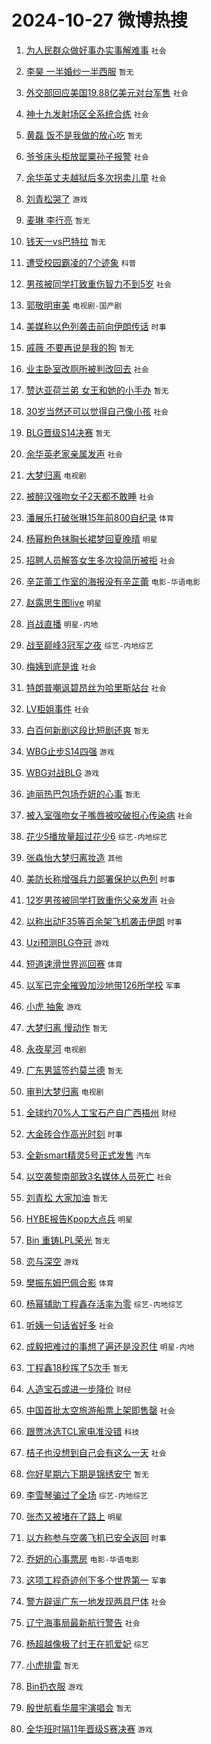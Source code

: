 # 2024-10-27 微博热搜 
1. [为人民群众做好事办实事解难事](https://m.weibo.cn/search?containerid=100103type%3D1%26t%3D10%26q%3D%23%E4%B8%BA%E4%BA%BA%E6%B0%91%E7%BE%A4%E4%BC%97%E5%81%9A%E5%A5%BD%E4%BA%8B%E5%8A%9E%E5%AE%9E%E4%BA%8B%E8%A7%A3%E9%9A%BE%E4%BA%8B%23&stream_entry_id=51&isnewpage=1&extparam=seat%3D1%26pos%3D0%26cate%3D10103%26q%3D%2523%25E4%25B8%25BA%25E4%25BA%25BA%25E6%25B0%2591%25E7%25BE%25A4%25E4%25BC%2597%25E5%2581%259A%25E5%25A5%25BD%25E4%25BA%258B%25E5%258A%259E%25E5%25AE%259E%25E4%25BA%258B%25E8%25A7%25A3%25E9%259A%25BE%25E4%25BA%258B%2523%26dgr%3D0%26filter_type%3Drealtimehot%26stream_entry_id%3D51%26c_type%3D51%26display_time%3D1729974069%26pre_seqid%3D17299740691240217846073) `社会` 

2. [李昊 一半婚纱一半西服](https://m.weibo.cn/search?containerid=100103type%3D1%26t%3D10%26q%3D%E6%9D%8E%E6%98%8A+%E4%B8%80%E5%8D%8A%E5%A9%9A%E7%BA%B1%E4%B8%80%E5%8D%8A%E8%A5%BF%E6%9C%8D&stream_entry_id=31&isnewpage=1&extparam=seat%3D1%26pos%3D0%26cate%3D5001%26band_rank%3D1%26realpos%3D1%26stream_entry_id%3D31%26q%3D%25E6%259D%258E%25E6%2598%258A%2520%25E4%25B8%2580%25E5%258D%258A%25E5%25A9%259A%25E7%25BA%25B1%25E4%25B8%2580%25E5%258D%258A%25E8%25A5%25BF%25E6%259C%258D%26dgr%3D0%26flag%3D2%26filter_type%3Drealtimehot%26lcate%3D5001%26c_type%3D31%26display_time%3D1729974069%26pre_seqid%3D17299740691240217846073) `暂无` 

3. [外交部回应美国19.88亿美元对台军售](https://m.weibo.cn/search?containerid=100103type%3D1%26t%3D10%26q%3D%23%E5%A4%96%E4%BA%A4%E9%83%A8%E5%9B%9E%E5%BA%94%E7%BE%8E%E5%9B%BD19.88%E4%BA%BF%E7%BE%8E%E5%85%83%E5%AF%B9%E5%8F%B0%E5%86%9B%E5%94%AE%23&stream_entry_id=31&isnewpage=1&extparam=seat%3D1%26pos%3D1%26cate%3D5001%26band_rank%3D2%26realpos%3D2%26stream_entry_id%3D31%26q%3D%2523%25E5%25A4%2596%25E4%25BA%25A4%25E9%2583%25A8%25E5%259B%259E%25E5%25BA%2594%25E7%25BE%258E%25E5%259B%25BD19.88%25E4%25BA%25BF%25E7%25BE%258E%25E5%2585%2583%25E5%25AF%25B9%25E5%258F%25B0%25E5%2586%259B%25E5%2594%25AE%2523%26dgr%3D0%26flag%3D0%26filter_type%3Drealtimehot%26lcate%3D5001%26c_type%3D31%26display_time%3D1729974069%26pre_seqid%3D17299740691240217846073) `社会` 

4. [神十九发射场区全系统合练](https://m.weibo.cn/search?containerid=100103type%3D1%26t%3D10%26q%3D%23%E7%A5%9E%E5%8D%81%E4%B9%9D%E5%8F%91%E5%B0%84%E5%9C%BA%E5%8C%BA%E5%85%A8%E7%B3%BB%E7%BB%9F%E5%90%88%E7%BB%83%23&stream_entry_id=31&isnewpage=1&extparam=seat%3D1%26pos%3D2%26cate%3D5001%26band_rank%3D3%26realpos%3D3%26stream_entry_id%3D31%26q%3D%2523%25E7%25A5%259E%25E5%258D%2581%25E4%25B9%259D%25E5%258F%2591%25E5%25B0%2584%25E5%259C%25BA%25E5%258C%25BA%25E5%2585%25A8%25E7%25B3%25BB%25E7%25BB%259F%25E5%2590%2588%25E7%25BB%2583%2523%26dgr%3D0%26flag%3D0%26filter_type%3Drealtimehot%26lcate%3D5001%26c_type%3D31%26display_time%3D1729974069%26pre_seqid%3D17299740691240217846073) `社会` 

5. [黄磊 饭不是我做的放心吃](https://m.weibo.cn/search?containerid=100103type%3D1%26t%3D10%26q%3D%E9%BB%84%E7%A3%8A+%E9%A5%AD%E4%B8%8D%E6%98%AF%E6%88%91%E5%81%9A%E7%9A%84%E6%94%BE%E5%BF%83%E5%90%83&stream_entry_id=31&isnewpage=1&extparam=seat%3D1%26pos%3D3%26cate%3D5001%26band_rank%3D4%26realpos%3D4%26stream_entry_id%3D31%26q%3D%25E9%25BB%2584%25E7%25A3%258A%2520%25E9%25A5%25AD%25E4%25B8%258D%25E6%2598%25AF%25E6%2588%2591%25E5%2581%259A%25E7%259A%2584%25E6%2594%25BE%25E5%25BF%2583%25E5%2590%2583%26dgr%3D0%26flag%3D2%26filter_type%3Drealtimehot%26lcate%3D5001%26c_type%3D31%26display_time%3D1729974069%26pre_seqid%3D17299740691240217846073) `暂无` 

6. [爷爷床头柜放罂粟孙子报警](https://m.weibo.cn/search?containerid=100103type%3D1%26t%3D10%26q%3D%23%E7%88%B7%E7%88%B7%E5%BA%8A%E5%A4%B4%E6%9F%9C%E6%94%BE%E7%BD%82%E7%B2%9F%E5%AD%99%E5%AD%90%E6%8A%A5%E8%AD%A6%23&stream_entry_id=31&isnewpage=1&extparam=seat%3D1%26pos%3D4%26cate%3D5001%26band_rank%3D5%26realpos%3D5%26stream_entry_id%3D31%26q%3D%2523%25E7%2588%25B7%25E7%2588%25B7%25E5%25BA%258A%25E5%25A4%25B4%25E6%259F%259C%25E6%2594%25BE%25E7%25BD%2582%25E7%25B2%259F%25E5%25AD%2599%25E5%25AD%2590%25E6%258A%25A5%25E8%25AD%25A6%2523%26dgr%3D0%26flag%3D0%26filter_type%3Drealtimehot%26lcate%3D5001%26c_type%3D31%26display_time%3D1729974069%26pre_seqid%3D17299740691240217846073) `社会` 

7. [余华英丈夫越狱后多次拐卖儿童](https://m.weibo.cn/search?containerid=100103type%3D1%26t%3D10%26q%3D%23%E4%BD%99%E5%8D%8E%E8%8B%B1%E4%B8%88%E5%A4%AB%E8%B6%8A%E7%8B%B1%E5%90%8E%E5%A4%9A%E6%AC%A1%E6%8B%90%E5%8D%96%E5%84%BF%E7%AB%A5%23&stream_entry_id=31&isnewpage=1&extparam=seat%3D1%26pos%3D5%26cate%3D5001%26band_rank%3D6%26realpos%3D6%26stream_entry_id%3D31%26q%3D%2523%25E4%25BD%2599%25E5%258D%258E%25E8%258B%25B1%25E4%25B8%2588%25E5%25A4%25AB%25E8%25B6%258A%25E7%258B%25B1%25E5%2590%258E%25E5%25A4%259A%25E6%25AC%25A1%25E6%258B%2590%25E5%258D%2596%25E5%2584%25BF%25E7%25AB%25A5%2523%26dgr%3D0%26flag%3D0%26filter_type%3Drealtimehot%26lcate%3D5001%26c_type%3D31%26display_time%3D1729974069%26pre_seqid%3D17299740691240217846073) `社会` 

8. [刘青松哭了](https://m.weibo.cn/search?containerid=100103type%3D1%26t%3D10%26q%3D%E5%88%98%E9%9D%92%E6%9D%BE%E5%93%AD%E4%BA%86&stream_entry_id=31&isnewpage=1&extparam=seat%3D1%26pos%3D6%26cate%3D5001%26band_rank%3D7%26realpos%3D7%26stream_entry_id%3D31%26q%3D%25E5%2588%2598%25E9%259D%2592%25E6%259D%25BE%25E5%2593%25AD%25E4%25BA%2586%26dgr%3D0%26flag%3D0%26filter_type%3Drealtimehot%26lcate%3D5001%26c_type%3D31%26display_time%3D1729974069%26pre_seqid%3D17299740691240217846073) `游戏` 

9. [麦琳 李行亮](https://m.weibo.cn/search?containerid=100103type%3D1%26t%3D10%26q%3D%E9%BA%A6%E7%90%B3+%E6%9D%8E%E8%A1%8C%E4%BA%AE&stream_entry_id=31&isnewpage=1&extparam=seat%3D1%26pos%3D7%26cate%3D5001%26band_rank%3D8%26realpos%3D8%26stream_entry_id%3D31%26q%3D%25E9%25BA%25A6%25E7%2590%25B3%2520%25E6%259D%258E%25E8%25A1%258C%25E4%25BA%25AE%26dgr%3D0%26flag%3D0%26filter_type%3Drealtimehot%26lcate%3D5001%26c_type%3D31%26display_time%3D1729974069%26pre_seqid%3D17299740691240217846073) `暂无` 

10. [钱天一vs巴特拉](https://m.weibo.cn/search?containerid=100103type%3D1%26t%3D10%26q%3D%E9%92%B1%E5%A4%A9%E4%B8%80vs%E5%B7%B4%E7%89%B9%E6%8B%89&stream_entry_id=31&isnewpage=1&extparam=seat%3D1%26pos%3D8%26cate%3D5001%26band_rank%3D9%26realpos%3D9%26stream_entry_id%3D31%26q%3D%25E9%2592%25B1%25E5%25A4%25A9%25E4%25B8%2580vs%25E5%25B7%25B4%25E7%2589%25B9%25E6%258B%2589%26dgr%3D0%26flag%3D0%26filter_type%3Drealtimehot%26lcate%3D5001%26c_type%3D31%26display_time%3D1729974069%26pre_seqid%3D17299740691240217846073) `暂无` 

11. [遭受校园霸凌的7个迹象](https://m.weibo.cn/search?containerid=100103type%3D1%26t%3D10%26q%3D%23%E9%81%AD%E5%8F%97%E6%A0%A1%E5%9B%AD%E9%9C%B8%E5%87%8C%E7%9A%847%E4%B8%AA%E8%BF%B9%E8%B1%A1%23&stream_entry_id=31&isnewpage=1&extparam=seat%3D1%26pos%3D9%26cate%3D5001%26band_rank%3D10%26realpos%3D10%26stream_entry_id%3D31%26q%3D%2523%25E9%2581%25AD%25E5%258F%2597%25E6%25A0%25A1%25E5%259B%25AD%25E9%259C%25B8%25E5%2587%258C%25E7%259A%25847%25E4%25B8%25AA%25E8%25BF%25B9%25E8%25B1%25A1%2523%26dgr%3D0%26flag%3D1%26filter_type%3Drealtimehot%26lcate%3D5001%26c_type%3D31%26display_time%3D1729974069%26pre_seqid%3D17299740691240217846073) `科普` 

12. [男孩被同学打致重伤智力不到5岁](https://m.weibo.cn/search?containerid=100103type%3D1%26t%3D10%26q%3D%23%E7%94%B7%E5%AD%A9%E8%A2%AB%E5%90%8C%E5%AD%A6%E6%89%93%E8%87%B4%E9%87%8D%E4%BC%A4%E6%99%BA%E5%8A%9B%E4%B8%8D%E5%88%B05%E5%B2%81%23&stream_entry_id=31&isnewpage=1&extparam=seat%3D1%26pos%3D10%26cate%3D5001%26band_rank%3D11%26realpos%3D11%26stream_entry_id%3D31%26q%3D%2523%25E7%2594%25B7%25E5%25AD%25A9%25E8%25A2%25AB%25E5%2590%258C%25E5%25AD%25A6%25E6%2589%2593%25E8%2587%25B4%25E9%2587%258D%25E4%25BC%25A4%25E6%2599%25BA%25E5%258A%259B%25E4%25B8%258D%25E5%2588%25B05%25E5%25B2%2581%2523%26dgr%3D0%26flag%3D0%26filter_type%3Drealtimehot%26lcate%3D5001%26c_type%3D31%26display_time%3D1729974069%26pre_seqid%3D17299740691240217846073) `社会` 

13. [郭敬明审美](https://m.weibo.cn/search?containerid=100103type%3D1%26t%3D10%26q%3D%E9%83%AD%E6%95%AC%E6%98%8E%E5%AE%A1%E7%BE%8E&stream_entry_id=31&isnewpage=1&extparam=seat%3D1%26pos%3D11%26cate%3D5001%26band_rank%3D12%26realpos%3D12%26stream_entry_id%3D31%26q%3D%25E9%2583%25AD%25E6%2595%25AC%25E6%2598%258E%25E5%25AE%25A1%25E7%25BE%258E%26dgr%3D0%26flag%3D0%26filter_type%3Drealtimehot%26lcate%3D5001%26c_type%3D31%26display_time%3D1729974069%26pre_seqid%3D17299740691240217846073) `电视剧-国产剧` 

14. [美媒称以色列袭击前向伊朗传话](https://m.weibo.cn/search?containerid=100103type%3D1%26t%3D10%26q%3D%23%E7%BE%8E%E5%AA%92%E7%A7%B0%E4%BB%A5%E8%89%B2%E5%88%97%E8%A2%AD%E5%87%BB%E5%89%8D%E5%90%91%E4%BC%8A%E6%9C%97%E4%BC%A0%E8%AF%9D%23&stream_entry_id=31&isnewpage=1&extparam=seat%3D1%26pos%3D12%26cate%3D5001%26band_rank%3D13%26realpos%3D13%26stream_entry_id%3D31%26q%3D%2523%25E7%25BE%258E%25E5%25AA%2592%25E7%25A7%25B0%25E4%25BB%25A5%25E8%2589%25B2%25E5%2588%2597%25E8%25A2%25AD%25E5%2587%25BB%25E5%2589%258D%25E5%2590%2591%25E4%25BC%258A%25E6%259C%2597%25E4%25BC%25A0%25E8%25AF%259D%2523%26dgr%3D0%26flag%3D1%26filter_type%3Drealtimehot%26lcate%3D5001%26c_type%3D31%26display_time%3D1729974069%26pre_seqid%3D17299740691240217846073) `时事` 

15. [戚薇 不要再说是我的狗](https://m.weibo.cn/search?containerid=100103type%3D1%26t%3D10%26q%3D%E6%88%9A%E8%96%87+%E4%B8%8D%E8%A6%81%E5%86%8D%E8%AF%B4%E6%98%AF%E6%88%91%E7%9A%84%E7%8B%97&stream_entry_id=31&isnewpage=1&extparam=seat%3D1%26pos%3D13%26cate%3D5001%26band_rank%3D14%26realpos%3D14%26stream_entry_id%3D31%26q%3D%25E6%2588%259A%25E8%2596%2587%2520%25E4%25B8%258D%25E8%25A6%2581%25E5%2586%258D%25E8%25AF%25B4%25E6%2598%25AF%25E6%2588%2591%25E7%259A%2584%25E7%258B%2597%26dgr%3D0%26flag%3D2%26filter_type%3Drealtimehot%26lcate%3D5001%26c_type%3D31%26display_time%3D1729974069%26pre_seqid%3D17299740691240217846073) `暂无` 

16. [业主卧室改厕所被判改回去](https://m.weibo.cn/search?containerid=100103type%3D1%26t%3D10%26q%3D%23%E4%B8%9A%E4%B8%BB%E5%8D%A7%E5%AE%A4%E6%94%B9%E5%8E%95%E6%89%80%E8%A2%AB%E5%88%A4%E6%94%B9%E5%9B%9E%E5%8E%BB%23&stream_entry_id=31&isnewpage=1&extparam=seat%3D1%26pos%3D14%26cate%3D5001%26band_rank%3D15%26realpos%3D15%26stream_entry_id%3D31%26q%3D%2523%25E4%25B8%259A%25E4%25B8%25BB%25E5%258D%25A7%25E5%25AE%25A4%25E6%2594%25B9%25E5%258E%2595%25E6%2589%2580%25E8%25A2%25AB%25E5%2588%25A4%25E6%2594%25B9%25E5%259B%259E%25E5%258E%25BB%2523%26dgr%3D0%26flag%3D0%26filter_type%3Drealtimehot%26lcate%3D5001%26c_type%3D31%26display_time%3D1729974069%26pre_seqid%3D17299740691240217846073) `社会` 

17. [赞达亚荷兰弟 女王和她的小手办](https://m.weibo.cn/search?containerid=100103type%3D1%26t%3D10%26q%3D%E8%B5%9E%E8%BE%BE%E4%BA%9A%E8%8D%B7%E5%85%B0%E5%BC%9F+%E5%A5%B3%E7%8E%8B%E5%92%8C%E5%A5%B9%E7%9A%84%E5%B0%8F%E6%89%8B%E5%8A%9E&stream_entry_id=31&isnewpage=1&extparam=seat%3D1%26pos%3D15%26cate%3D5001%26band_rank%3D16%26realpos%3D16%26stream_entry_id%3D31%26q%3D%25E8%25B5%259E%25E8%25BE%25BE%25E4%25BA%259A%25E8%258D%25B7%25E5%2585%25B0%25E5%25BC%259F%2520%25E5%25A5%25B3%25E7%258E%258B%25E5%2592%258C%25E5%25A5%25B9%25E7%259A%2584%25E5%25B0%258F%25E6%2589%258B%25E5%258A%259E%26dgr%3D0%26flag%3D0%26filter_type%3Drealtimehot%26lcate%3D5001%26c_type%3D31%26display_time%3D1729974069%26pre_seqid%3D17299740691240217846073) `暂无` 

18. [30岁当然还可以觉得自己像小孩](https://m.weibo.cn/search?containerid=100103type%3D1%26t%3D10%26q%3D%2330%E5%B2%81%E5%BD%93%E7%84%B6%E8%BF%98%E5%8F%AF%E4%BB%A5%E8%A7%89%E5%BE%97%E8%87%AA%E5%B7%B1%E5%83%8F%E5%B0%8F%E5%AD%A9%23&stream_entry_id=31&isnewpage=1&extparam=seat%3D1%26pos%3D16%26cate%3D5001%26band_rank%3D17%26realpos%3D17%26stream_entry_id%3D31%26q%3D%252330%25E5%25B2%2581%25E5%25BD%2593%25E7%2584%25B6%25E8%25BF%2598%25E5%258F%25AF%25E4%25BB%25A5%25E8%25A7%2589%25E5%25BE%2597%25E8%2587%25AA%25E5%25B7%25B1%25E5%2583%258F%25E5%25B0%258F%25E5%25AD%25A9%2523%26dgr%3D0%26flag%3D0%26filter_type%3Drealtimehot%26lcate%3D5001%26c_type%3D31%26display_time%3D1729974069%26pre_seqid%3D17299740691240217846073) `社会` 

19. [BLG晋级S14决赛](https://m.weibo.cn/search?containerid=100103type%3D1%26t%3D10%26q%3D%23BLG%E6%99%8B%E7%BA%A7S14%E5%86%B3%E8%B5%9B%23&stream_entry_id=31&isnewpage=1&extparam=seat%3D1%26pos%3D17%26cate%3D5001%26band_rank%3D18%26realpos%3D18%26stream_entry_id%3D31%26q%3D%2523BLG%25E6%2599%258B%25E7%25BA%25A7S14%25E5%2586%25B3%25E8%25B5%259B%2523%26dgr%3D0%26flag%3D0%26filter_type%3Drealtimehot%26lcate%3D5001%26c_type%3D31%26display_time%3D1729974069%26pre_seqid%3D17299740691240217846073) `暂无` 

20. [余华英老家亲属发声](https://m.weibo.cn/search?containerid=100103type%3D1%26t%3D10%26q%3D%23%E4%BD%99%E5%8D%8E%E8%8B%B1%E8%80%81%E5%AE%B6%E4%BA%B2%E5%B1%9E%E5%8F%91%E5%A3%B0%23&stream_entry_id=31&isnewpage=1&extparam=seat%3D1%26pos%3D18%26cate%3D5001%26band_rank%3D19%26realpos%3D19%26stream_entry_id%3D31%26q%3D%2523%25E4%25BD%2599%25E5%258D%258E%25E8%258B%25B1%25E8%2580%2581%25E5%25AE%25B6%25E4%25BA%25B2%25E5%25B1%259E%25E5%258F%2591%25E5%25A3%25B0%2523%26dgr%3D0%26flag%3D0%26filter_type%3Drealtimehot%26lcate%3D5001%26c_type%3D31%26display_time%3D1729974069%26pre_seqid%3D17299740691240217846073) `社会` 

21. [大梦归离](https://m.weibo.cn/search?containerid=100103type%3D1%26t%3D10%26q%3D%E5%A4%A7%E6%A2%A6%E5%BD%92%E7%A6%BB&stream_entry_id=31&isnewpage=1&extparam=seat%3D1%26pos%3D19%26cate%3D5001%26band_rank%3D20%26realpos%3D20%26stream_entry_id%3D31%26q%3D%25E5%25A4%25A7%25E6%25A2%25A6%25E5%25BD%2592%25E7%25A6%25BB%26dgr%3D0%26flag%3D0%26filter_type%3Drealtimehot%26lcate%3D5001%26c_type%3D31%26display_time%3D1729974069%26pre_seqid%3D17299740691240217846073) `电视剧` 

22. [被醉汉强吻女子2天都不敢睡](https://m.weibo.cn/search?containerid=100103type%3D1%26t%3D10%26q%3D%23%E8%A2%AB%E9%86%89%E6%B1%89%E5%BC%BA%E5%90%BB%E5%A5%B3%E5%AD%902%E5%A4%A9%E9%83%BD%E4%B8%8D%E6%95%A2%E7%9D%A1%23&stream_entry_id=31&isnewpage=1&extparam=seat%3D1%26pos%3D20%26cate%3D5001%26band_rank%3D21%26realpos%3D21%26stream_entry_id%3D31%26q%3D%2523%25E8%25A2%25AB%25E9%2586%2589%25E6%25B1%2589%25E5%25BC%25BA%25E5%2590%25BB%25E5%25A5%25B3%25E5%25AD%25902%25E5%25A4%25A9%25E9%2583%25BD%25E4%25B8%258D%25E6%2595%25A2%25E7%259D%25A1%2523%26dgr%3D0%26flag%3D2%26filter_type%3Drealtimehot%26lcate%3D5001%26c_type%3D31%26display_time%3D1729974069%26pre_seqid%3D17299740691240217846073) `社会` 

23. [潘展乐打破张琳15年前800自纪录](https://m.weibo.cn/search?containerid=100103type%3D1%26t%3D10%26q%3D%23%E6%BD%98%E5%B1%95%E4%B9%90%E6%89%93%E7%A0%B4%E5%BC%A0%E7%90%B315%E5%B9%B4%E5%89%8D800%E8%87%AA%E7%BA%AA%E5%BD%95%23&stream_entry_id=31&isnewpage=1&extparam=seat%3D1%26pos%3D21%26cate%3D5001%26band_rank%3D22%26realpos%3D22%26stream_entry_id%3D31%26q%3D%2523%25E6%25BD%2598%25E5%25B1%2595%25E4%25B9%2590%25E6%2589%2593%25E7%25A0%25B4%25E5%25BC%25A0%25E7%2590%25B315%25E5%25B9%25B4%25E5%2589%258D800%25E8%2587%25AA%25E7%25BA%25AA%25E5%25BD%2595%2523%26dgr%3D0%26flag%3D0%26filter_type%3Drealtimehot%26lcate%3D5001%26c_type%3D31%26display_time%3D1729974069%26pre_seqid%3D17299740691240217846073) `体育` 

24. [杨幂粉色抹胸长裙梦回夏晚晴](https://m.weibo.cn/search?containerid=100103type%3D1%26t%3D10%26q%3D%23%E6%9D%A8%E5%B9%82%E7%B2%89%E8%89%B2%E6%8A%B9%E8%83%B8%E9%95%BF%E8%A3%99%E6%A2%A6%E5%9B%9E%E5%A4%8F%E6%99%9A%E6%99%B4%23&stream_entry_id=31&isnewpage=1&extparam=seat%3D1%26pos%3D22%26cate%3D5001%26band_rank%3D23%26realpos%3D23%26stream_entry_id%3D31%26q%3D%2523%25E6%259D%25A8%25E5%25B9%2582%25E7%25B2%2589%25E8%2589%25B2%25E6%258A%25B9%25E8%2583%25B8%25E9%2595%25BF%25E8%25A3%2599%25E6%25A2%25A6%25E5%259B%259E%25E5%25A4%258F%25E6%2599%259A%25E6%2599%25B4%2523%26dgr%3D0%26flag%3D0%26filter_type%3Drealtimehot%26lcate%3D5001%26c_type%3D31%26display_time%3D1729974069%26pre_seqid%3D17299740691240217846073) `明星` 

25. [招聘人员解答女生多次投简历被拒](https://m.weibo.cn/search?containerid=100103type%3D1%26t%3D10%26q%3D%23%E6%8B%9B%E8%81%98%E4%BA%BA%E5%91%98%E8%A7%A3%E7%AD%94%E5%A5%B3%E7%94%9F%E5%A4%9A%E6%AC%A1%E6%8A%95%E7%AE%80%E5%8E%86%E8%A2%AB%E6%8B%92%23&stream_entry_id=31&isnewpage=1&extparam=seat%3D1%26pos%3D23%26cate%3D5001%26band_rank%3D24%26realpos%3D24%26stream_entry_id%3D31%26q%3D%2523%25E6%258B%259B%25E8%2581%2598%25E4%25BA%25BA%25E5%2591%2598%25E8%25A7%25A3%25E7%25AD%2594%25E5%25A5%25B3%25E7%2594%259F%25E5%25A4%259A%25E6%25AC%25A1%25E6%258A%2595%25E7%25AE%2580%25E5%258E%2586%25E8%25A2%25AB%25E6%258B%2592%2523%26dgr%3D0%26flag%3D0%26filter_type%3Drealtimehot%26lcate%3D5001%26c_type%3D31%26display_time%3D1729974069%26pre_seqid%3D17299740691240217846073) `社会` 

26. [辛芷蕾工作室的海报没有辛芷蕾](https://m.weibo.cn/search?containerid=100103type%3D1%26t%3D10%26q%3D%E8%BE%9B%E8%8A%B7%E8%95%BE%E5%B7%A5%E4%BD%9C%E5%AE%A4%E7%9A%84%E6%B5%B7%E6%8A%A5%E6%B2%A1%E6%9C%89%E8%BE%9B%E8%8A%B7%E8%95%BE&stream_entry_id=31&isnewpage=1&extparam=seat%3D1%26pos%3D24%26cate%3D5001%26band_rank%3D25%26realpos%3D25%26stream_entry_id%3D31%26q%3D%25E8%25BE%259B%25E8%258A%25B7%25E8%2595%25BE%25E5%25B7%25A5%25E4%25BD%259C%25E5%25AE%25A4%25E7%259A%2584%25E6%25B5%25B7%25E6%258A%25A5%25E6%25B2%25A1%25E6%259C%2589%25E8%25BE%259B%25E8%258A%25B7%25E8%2595%25BE%26dgr%3D0%26flag%3D0%26filter_type%3Drealtimehot%26lcate%3D5001%26c_type%3D31%26display_time%3D1729974069%26pre_seqid%3D17299740691240217846073) `电影-华语电影` 

27. [赵露思生图live](https://m.weibo.cn/search?containerid=100103type%3D1%26t%3D10%26q%3D%23%E8%B5%B5%E9%9C%B2%E6%80%9D%E7%94%9F%E5%9B%BElive%23&stream_entry_id=31&isnewpage=1&extparam=seat%3D1%26pos%3D25%26cate%3D5001%26band_rank%3D26%26realpos%3D26%26stream_entry_id%3D31%26q%3D%2523%25E8%25B5%25B5%25E9%259C%25B2%25E6%2580%259D%25E7%2594%259F%25E5%259B%25BElive%2523%26dgr%3D0%26flag%3D0%26filter_type%3Drealtimehot%26lcate%3D5001%26c_type%3D31%26display_time%3D1729974069%26pre_seqid%3D17299740691240217846073) `明星` 

28. [肖战直播](https://m.weibo.cn/search?containerid=100103type%3D1%26t%3D10%26q%3D%E8%82%96%E6%88%98%E7%9B%B4%E6%92%AD&stream_entry_id=31&isnewpage=1&extparam=seat%3D1%26pos%3D26%26cate%3D5001%26band_rank%3D27%26realpos%3D27%26stream_entry_id%3D31%26q%3D%25E8%2582%2596%25E6%2588%2598%25E7%259B%25B4%25E6%2592%25AD%26dgr%3D0%26flag%3D0%26filter_type%3Drealtimehot%26lcate%3D5001%26c_type%3D31%26display_time%3D1729974069%26pre_seqid%3D17299740691240217846073) `明星-内地` 

29. [战至巅峰3冠军之夜](https://m.weibo.cn/search?containerid=100103type%3D1%26t%3D10%26q%3D%23%E6%88%98%E8%87%B3%E5%B7%85%E5%B3%B03%E5%86%A0%E5%86%9B%E4%B9%8B%E5%A4%9C%23&stream_entry_id=31&isnewpage=1&extparam=seat%3D1%26pos%3D27%26cate%3D5001%26band_rank%3D28%26realpos%3D28%26stream_entry_id%3D31%26q%3D%2523%25E6%2588%2598%25E8%2587%25B3%25E5%25B7%2585%25E5%25B3%25B03%25E5%2586%25A0%25E5%2586%259B%25E4%25B9%258B%25E5%25A4%259C%2523%26dgr%3D0%26flag%3D0%26filter_type%3Drealtimehot%26lcate%3D5001%26c_type%3D31%26display_time%3D1729974069%26pre_seqid%3D17299740691240217846073) `综艺-内地综艺` 

30. [梅姨到底是谁](https://m.weibo.cn/search?containerid=100103type%3D1%26t%3D10%26q%3D%23%E6%A2%85%E5%A7%A8%E5%88%B0%E5%BA%95%E6%98%AF%E8%B0%81%23&stream_entry_id=31&isnewpage=1&extparam=seat%3D1%26pos%3D28%26cate%3D5001%26band_rank%3D29%26realpos%3D29%26stream_entry_id%3D31%26q%3D%2523%25E6%25A2%2585%25E5%25A7%25A8%25E5%2588%25B0%25E5%25BA%2595%25E6%2598%25AF%25E8%25B0%2581%2523%26dgr%3D0%26flag%3D0%26filter_type%3Drealtimehot%26lcate%3D5001%26c_type%3D31%26display_time%3D1729974069%26pre_seqid%3D17299740691240217846073) `社会` 

31. [特朗普嘲讽碧昂丝为哈里斯站台](https://m.weibo.cn/search?containerid=100103type%3D1%26t%3D10%26q%3D%23%E7%89%B9%E6%9C%97%E6%99%AE%E5%98%B2%E8%AE%BD%E7%A2%A7%E6%98%82%E4%B8%9D%E4%B8%BA%E5%93%88%E9%87%8C%E6%96%AF%E7%AB%99%E5%8F%B0%23&stream_entry_id=31&isnewpage=1&extparam=seat%3D1%26pos%3D29%26cate%3D5001%26band_rank%3D30%26realpos%3D30%26stream_entry_id%3D31%26q%3D%2523%25E7%2589%25B9%25E6%259C%2597%25E6%2599%25AE%25E5%2598%25B2%25E8%25AE%25BD%25E7%25A2%25A7%25E6%2598%2582%25E4%25B8%259D%25E4%25B8%25BA%25E5%2593%2588%25E9%2587%258C%25E6%2596%25AF%25E7%25AB%2599%25E5%258F%25B0%2523%26dgr%3D0%26flag%3D1%26filter_type%3Drealtimehot%26lcate%3D5001%26c_type%3D31%26display_time%3D1729974069%26pre_seqid%3D17299740691240217846073) `社会` 

32. [LV柜姐事件](https://m.weibo.cn/search?containerid=100103type%3D1%26t%3D10%26q%3D%23LV%E6%9F%9C%E5%A7%90%E4%BA%8B%E4%BB%B6%23&stream_entry_id=31&isnewpage=1&extparam=seat%3D1%26pos%3D30%26cate%3D5001%26band_rank%3D31%26realpos%3D31%26stream_entry_id%3D31%26q%3D%2523LV%25E6%259F%259C%25E5%25A7%2590%25E4%25BA%258B%25E4%25BB%25B6%2523%26dgr%3D0%26flag%3D0%26filter_type%3Drealtimehot%26lcate%3D5001%26c_type%3D31%26display_time%3D1729974069%26pre_seqid%3D17299740691240217846073) `社会` 

33. [白百何新剧这段比短剧还爽](https://m.weibo.cn/search?containerid=100103type%3D1%26t%3D10%26q%3D%E7%99%BD%E7%99%BE%E4%BD%95%E6%96%B0%E5%89%A7%E8%BF%99%E6%AE%B5%E6%AF%94%E7%9F%AD%E5%89%A7%E8%BF%98%E7%88%BD&stream_entry_id=31&isnewpage=1&extparam=seat%3D1%26pos%3D31%26cate%3D5001%26band_rank%3D32%26realpos%3D32%26stream_entry_id%3D31%26q%3D%25E7%2599%25BD%25E7%2599%25BE%25E4%25BD%2595%25E6%2596%25B0%25E5%2589%25A7%25E8%25BF%2599%25E6%25AE%25B5%25E6%25AF%2594%25E7%259F%25AD%25E5%2589%25A7%25E8%25BF%2598%25E7%2588%25BD%26dgr%3D0%26flag%3D0%26filter_type%3Drealtimehot%26lcate%3D5001%26c_type%3D31%26display_time%3D1729974069%26pre_seqid%3D17299740691240217846073) `暂无` 

34. [WBG止步S14四强](https://m.weibo.cn/search?containerid=100103type%3D1%26t%3D10%26q%3D%23WBG%E6%AD%A2%E6%AD%A5S14%E5%9B%9B%E5%BC%BA%23&stream_entry_id=31&isnewpage=1&extparam=seat%3D1%26pos%3D32%26cate%3D5001%26band_rank%3D33%26realpos%3D33%26stream_entry_id%3D31%26q%3D%2523WBG%25E6%25AD%25A2%25E6%25AD%25A5S14%25E5%259B%259B%25E5%25BC%25BA%2523%26dgr%3D0%26flag%3D0%26filter_type%3Drealtimehot%26lcate%3D5001%26c_type%3D31%26display_time%3D1729974069%26pre_seqid%3D17299740691240217846073) `游戏` 

35. [WBG对战BLG](https://m.weibo.cn/search?containerid=100103type%3D1%26t%3D10%26q%3D%23WBG%E5%AF%B9%E6%88%98BLG%23&stream_entry_id=31&isnewpage=1&extparam=seat%3D1%26pos%3D33%26cate%3D5001%26band_rank%3D34%26realpos%3D34%26stream_entry_id%3D31%26q%3D%2523WBG%25E5%25AF%25B9%25E6%2588%2598BLG%2523%26dgr%3D0%26flag%3D0%26filter_type%3Drealtimehot%26lcate%3D5001%26c_type%3D31%26display_time%3D1729974069%26pre_seqid%3D17299740691240217846073) `游戏` 

36. [迪丽热巴包场乔妍的心事](https://m.weibo.cn/search?containerid=100103type%3D1%26t%3D10%26q%3D%23%E8%BF%AA%E4%B8%BD%E7%83%AD%E5%B7%B4%E5%8C%85%E5%9C%BA%E4%B9%94%E5%A6%8D%E7%9A%84%E5%BF%83%E4%BA%8B%23&stream_entry_id=31&isnewpage=1&extparam=seat%3D1%26pos%3D34%26cate%3D5001%26band_rank%3D35%26realpos%3D35%26stream_entry_id%3D31%26q%3D%2523%25E8%25BF%25AA%25E4%25B8%25BD%25E7%2583%25AD%25E5%25B7%25B4%25E5%258C%2585%25E5%259C%25BA%25E4%25B9%2594%25E5%25A6%258D%25E7%259A%2584%25E5%25BF%2583%25E4%25BA%258B%2523%26dgr%3D0%26flag%3D0%26filter_type%3Drealtimehot%26lcate%3D5001%26c_type%3D31%26display_time%3D1729974069%26pre_seqid%3D17299740691240217846073) `暂无` 

37. [被入室强吻女子嘴唇被咬破担心传染病](https://m.weibo.cn/search?containerid=100103type%3D1%26t%3D10%26q%3D%23%E8%A2%AB%E5%85%A5%E5%AE%A4%E5%BC%BA%E5%90%BB%E5%A5%B3%E5%AD%90%E5%98%B4%E5%94%87%E8%A2%AB%E5%92%AC%E7%A0%B4%E6%8B%85%E5%BF%83%E4%BC%A0%E6%9F%93%E7%97%85%23&stream_entry_id=31&isnewpage=1&extparam=seat%3D1%26pos%3D35%26cate%3D5001%26band_rank%3D36%26realpos%3D36%26stream_entry_id%3D31%26q%3D%2523%25E8%25A2%25AB%25E5%2585%25A5%25E5%25AE%25A4%25E5%25BC%25BA%25E5%2590%25BB%25E5%25A5%25B3%25E5%25AD%2590%25E5%2598%25B4%25E5%2594%2587%25E8%25A2%25AB%25E5%2592%25AC%25E7%25A0%25B4%25E6%258B%2585%25E5%25BF%2583%25E4%25BC%25A0%25E6%259F%2593%25E7%2597%2585%2523%26dgr%3D0%26flag%3D0%26filter_type%3Drealtimehot%26lcate%3D5001%26c_type%3D31%26display_time%3D1729974069%26pre_seqid%3D17299740691240217846073) `社会` 

38. [花少5播放量超过花少6](https://m.weibo.cn/search?containerid=100103type%3D1%26t%3D10%26q%3D%23%E8%8A%B1%E5%B0%915%E6%92%AD%E6%94%BE%E9%87%8F%E8%B6%85%E8%BF%87%E8%8A%B1%E5%B0%916%23&stream_entry_id=31&isnewpage=1&extparam=seat%3D1%26pos%3D36%26cate%3D5001%26band_rank%3D37%26realpos%3D37%26stream_entry_id%3D31%26q%3D%2523%25E8%258A%25B1%25E5%25B0%25915%25E6%2592%25AD%25E6%2594%25BE%25E9%2587%258F%25E8%25B6%2585%25E8%25BF%2587%25E8%258A%25B1%25E5%25B0%25916%2523%26dgr%3D0%26flag%3D0%26filter_type%3Drealtimehot%26lcate%3D5001%26c_type%3D31%26display_time%3D1729974069%26pre_seqid%3D17299740691240217846073) `综艺-内地综艺` 

39. [张淼怡大梦归离妆造](https://m.weibo.cn/search?containerid=100103type%3D1%26t%3D10%26q%3D%23%E5%BC%A0%E6%B7%BC%E6%80%A1%E5%A4%A7%E6%A2%A6%E5%BD%92%E7%A6%BB%E5%A6%86%E9%80%A0%23&stream_entry_id=31&isnewpage=1&extparam=seat%3D1%26pos%3D37%26cate%3D5001%26band_rank%3D38%26realpos%3D38%26stream_entry_id%3D31%26q%3D%2523%25E5%25BC%25A0%25E6%25B7%25BC%25E6%2580%25A1%25E5%25A4%25A7%25E6%25A2%25A6%25E5%25BD%2592%25E7%25A6%25BB%25E5%25A6%2586%25E9%2580%25A0%2523%26dgr%3D0%26flag%3D0%26filter_type%3Drealtimehot%26lcate%3D5001%26c_type%3D31%26display_time%3D1729974069%26pre_seqid%3D17299740691240217846073) `其他` 

40. [美防长称增强兵力部署保护以色列](https://m.weibo.cn/search?containerid=100103type%3D1%26t%3D10%26q%3D%23%E7%BE%8E%E9%98%B2%E9%95%BF%E7%A7%B0%E5%A2%9E%E5%BC%BA%E5%85%B5%E5%8A%9B%E9%83%A8%E7%BD%B2%E4%BF%9D%E6%8A%A4%E4%BB%A5%E8%89%B2%E5%88%97%23&stream_entry_id=31&isnewpage=1&extparam=seat%3D1%26pos%3D38%26cate%3D5001%26band_rank%3D39%26realpos%3D39%26stream_entry_id%3D31%26q%3D%2523%25E7%25BE%258E%25E9%2598%25B2%25E9%2595%25BF%25E7%25A7%25B0%25E5%25A2%259E%25E5%25BC%25BA%25E5%2585%25B5%25E5%258A%259B%25E9%2583%25A8%25E7%25BD%25B2%25E4%25BF%259D%25E6%258A%25A4%25E4%25BB%25A5%25E8%2589%25B2%25E5%2588%2597%2523%26dgr%3D0%26flag%3D1%26filter_type%3Drealtimehot%26lcate%3D5001%26c_type%3D31%26display_time%3D1729974069%26pre_seqid%3D17299740691240217846073) `时事` 

41. [12岁男孩被同学打致重伤父亲发声](https://m.weibo.cn/search?containerid=100103type%3D1%26t%3D10%26q%3D%2312%E5%B2%81%E7%94%B7%E5%AD%A9%E8%A2%AB%E5%90%8C%E5%AD%A6%E6%89%93%E8%87%B4%E9%87%8D%E4%BC%A4%E7%88%B6%E4%BA%B2%E5%8F%91%E5%A3%B0%23&stream_entry_id=31&isnewpage=1&extparam=seat%3D1%26pos%3D39%26cate%3D5001%26band_rank%3D40%26realpos%3D40%26stream_entry_id%3D31%26q%3D%252312%25E5%25B2%2581%25E7%2594%25B7%25E5%25AD%25A9%25E8%25A2%25AB%25E5%2590%258C%25E5%25AD%25A6%25E6%2589%2593%25E8%2587%25B4%25E9%2587%258D%25E4%25BC%25A4%25E7%2588%25B6%25E4%25BA%25B2%25E5%258F%2591%25E5%25A3%25B0%2523%26dgr%3D0%26flag%3D1%26filter_type%3Drealtimehot%26lcate%3D5001%26c_type%3D31%26display_time%3D1729974069%26pre_seqid%3D17299740691240217846073) `社会` 

42. [以称出动F35等百余架飞机袭击伊朗](https://m.weibo.cn/search?containerid=100103type%3D1%26t%3D10%26q%3D%23%E4%BB%A5%E7%A7%B0%E5%87%BA%E5%8A%A8F35%E7%AD%89%E7%99%BE%E4%BD%99%E6%9E%B6%E9%A3%9E%E6%9C%BA%E8%A2%AD%E5%87%BB%E4%BC%8A%E6%9C%97%23&stream_entry_id=31&isnewpage=1&extparam=seat%3D1%26pos%3D40%26cate%3D5001%26band_rank%3D41%26realpos%3D41%26stream_entry_id%3D31%26q%3D%2523%25E4%25BB%25A5%25E7%25A7%25B0%25E5%2587%25BA%25E5%258A%25A8F35%25E7%25AD%2589%25E7%2599%25BE%25E4%25BD%2599%25E6%259E%25B6%25E9%25A3%259E%25E6%259C%25BA%25E8%25A2%25AD%25E5%2587%25BB%25E4%25BC%258A%25E6%259C%2597%2523%26dgr%3D0%26flag%3D1%26filter_type%3Drealtimehot%26lcate%3D5001%26c_type%3D31%26display_time%3D1729974069%26pre_seqid%3D17299740691240217846073) `时事` 

43. [Uzi预测BLG夺冠](https://m.weibo.cn/search?containerid=100103type%3D1%26t%3D10%26q%3D%23Uzi%E9%A2%84%E6%B5%8BBLG%E5%A4%BA%E5%86%A0%23&stream_entry_id=31&isnewpage=1&extparam=seat%3D1%26pos%3D41%26cate%3D5001%26band_rank%3D42%26realpos%3D42%26stream_entry_id%3D31%26q%3D%2523Uzi%25E9%25A2%2584%25E6%25B5%258BBLG%25E5%25A4%25BA%25E5%2586%25A0%2523%26dgr%3D0%26flag%3D0%26filter_type%3Drealtimehot%26lcate%3D5001%26c_type%3D31%26display_time%3D1729974069%26pre_seqid%3D17299740691240217846073) `游戏` 

44. [短道速滑世界巡回赛](https://m.weibo.cn/search?containerid=100103type%3D1%26t%3D10%26q%3D%23%E7%9F%AD%E9%81%93%E9%80%9F%E6%BB%91%E4%B8%96%E7%95%8C%E5%B7%A1%E5%9B%9E%E8%B5%9B%23&stream_entry_id=31&isnewpage=1&extparam=seat%3D1%26pos%3D42%26cate%3D5001%26band_rank%3D43%26realpos%3D43%26stream_entry_id%3D31%26q%3D%2523%25E7%259F%25AD%25E9%2581%2593%25E9%2580%259F%25E6%25BB%2591%25E4%25B8%2596%25E7%2595%258C%25E5%25B7%25A1%25E5%259B%259E%25E8%25B5%259B%2523%26dgr%3D0%26flag%3D1%26filter_type%3Drealtimehot%26lcate%3D5001%26c_type%3D31%26display_time%3D1729974069%26pre_seqid%3D17299740691240217846073) `体育` 

45. [以军已完全摧毁加沙地带126所学校](https://m.weibo.cn/search?containerid=100103type%3D1%26t%3D10%26q%3D%23%E4%BB%A5%E5%86%9B%E5%B7%B2%E5%AE%8C%E5%85%A8%E6%91%A7%E6%AF%81%E5%8A%A0%E6%B2%99%E5%9C%B0%E5%B8%A6126%E6%89%80%E5%AD%A6%E6%A0%A1%23&stream_entry_id=31&isnewpage=1&extparam=seat%3D1%26pos%3D43%26cate%3D5001%26band_rank%3D44%26realpos%3D44%26stream_entry_id%3D31%26q%3D%2523%25E4%25BB%25A5%25E5%2586%259B%25E5%25B7%25B2%25E5%25AE%258C%25E5%2585%25A8%25E6%2591%25A7%25E6%25AF%2581%25E5%258A%25A0%25E6%25B2%2599%25E5%259C%25B0%25E5%25B8%25A6126%25E6%2589%2580%25E5%25AD%25A6%25E6%25A0%25A1%2523%26dgr%3D0%26flag%3D0%26filter_type%3Drealtimehot%26lcate%3D5001%26c_type%3D31%26display_time%3D1729974069%26pre_seqid%3D17299740691240217846073) `军事` 

46. [小虎 抽象](https://m.weibo.cn/search?containerid=100103type%3D1%26t%3D10%26q%3D%E5%B0%8F%E8%99%8E+%E6%8A%BD%E8%B1%A1&stream_entry_id=31&isnewpage=1&extparam=seat%3D1%26pos%3D44%26cate%3D5001%26band_rank%3D45%26realpos%3D45%26stream_entry_id%3D31%26q%3D%25E5%25B0%258F%25E8%2599%258E%2520%25E6%258A%25BD%25E8%25B1%25A1%26dgr%3D0%26flag%3D0%26filter_type%3Drealtimehot%26lcate%3D5001%26c_type%3D31%26display_time%3D1729974069%26pre_seqid%3D17299740691240217846073) `游戏` 

47. [大梦归离 慢动作](https://m.weibo.cn/search?containerid=100103type%3D1%26t%3D10%26q%3D%E5%A4%A7%E6%A2%A6%E5%BD%92%E7%A6%BB+%E6%85%A2%E5%8A%A8%E4%BD%9C&stream_entry_id=31&isnewpage=1&extparam=seat%3D1%26pos%3D45%26cate%3D5001%26band_rank%3D46%26realpos%3D46%26stream_entry_id%3D31%26q%3D%25E5%25A4%25A7%25E6%25A2%25A6%25E5%25BD%2592%25E7%25A6%25BB%2520%25E6%2585%25A2%25E5%258A%25A8%25E4%25BD%259C%26dgr%3D0%26flag%3D1%26filter_type%3Drealtimehot%26lcate%3D5001%26c_type%3D31%26display_time%3D1729974069%26pre_seqid%3D17299740691240217846073) `暂无` 

48. [永夜星河](https://m.weibo.cn/search?containerid=100103type%3D1%26t%3D10%26q%3D%E6%B0%B8%E5%A4%9C%E6%98%9F%E6%B2%B3&stream_entry_id=31&isnewpage=1&extparam=seat%3D1%26pos%3D46%26cate%3D5001%26band_rank%3D47%26realpos%3D47%26stream_entry_id%3D31%26q%3D%25E6%25B0%25B8%25E5%25A4%259C%25E6%2598%259F%25E6%25B2%25B3%26dgr%3D0%26flag%3D0%26filter_type%3Drealtimehot%26lcate%3D5001%26c_type%3D31%26display_time%3D1729974069%26pre_seqid%3D17299740691240217846073) `电视剧` 

49. [广东男篮签约莫兰德](https://m.weibo.cn/search?containerid=100103type%3D1%26t%3D10%26q%3D%23%E5%B9%BF%E4%B8%9C%E7%94%B7%E7%AF%AE%E7%AD%BE%E7%BA%A6%E8%8E%AB%E5%85%B0%E5%BE%B7%23&stream_entry_id=31&isnewpage=1&extparam=seat%3D1%26pos%3D47%26cate%3D5001%26band_rank%3D48%26realpos%3D48%26stream_entry_id%3D31%26q%3D%2523%25E5%25B9%25BF%25E4%25B8%259C%25E7%2594%25B7%25E7%25AF%25AE%25E7%25AD%25BE%25E7%25BA%25A6%25E8%258E%25AB%25E5%2585%25B0%25E5%25BE%25B7%2523%26dgr%3D0%26flag%3D0%26filter_type%3Drealtimehot%26lcate%3D5001%26c_type%3D31%26display_time%3D1729974069%26pre_seqid%3D17299740691240217846073) `暂无` 

50. [审判大梦归离](https://m.weibo.cn/search?containerid=100103type%3D1%26t%3D10%26q%3D%23%E5%AE%A1%E5%88%A4%E5%A4%A7%E6%A2%A6%E5%BD%92%E7%A6%BB%23&stream_entry_id=31&isnewpage=1&extparam=seat%3D1%26pos%3D48%26cate%3D5001%26band_rank%3D49%26realpos%3D49%26stream_entry_id%3D31%26q%3D%2523%25E5%25AE%25A1%25E5%2588%25A4%25E5%25A4%25A7%25E6%25A2%25A6%25E5%25BD%2592%25E7%25A6%25BB%2523%26dgr%3D0%26flag%3D0%26filter_type%3Drealtimehot%26lcate%3D5001%26c_type%3D31%26display_time%3D1729974069%26pre_seqid%3D17299740691240217846073) `电视剧` 

51. [全球约70%人工宝石产自广西梧州](https://m.weibo.cn/search?containerid=100103type%3D1%26t%3D10%26q%3D%23%E5%85%A8%E7%90%83%E7%BA%A670%25%E4%BA%BA%E5%B7%A5%E5%AE%9D%E7%9F%B3%E4%BA%A7%E8%87%AA%E5%B9%BF%E8%A5%BF%E6%A2%A7%E5%B7%9E%23&stream_entry_id=31&isnewpage=1&extparam=seat%3D1%26pos%3D49%26cate%3D5001%26band_rank%3D50%26realpos%3D50%26stream_entry_id%3D31%26q%3D%2523%25E5%2585%25A8%25E7%2590%2583%25E7%25BA%25A670%2525%25E4%25BA%25BA%25E5%25B7%25A5%25E5%25AE%259D%25E7%259F%25B3%25E4%25BA%25A7%25E8%2587%25AA%25E5%25B9%25BF%25E8%25A5%25BF%25E6%25A2%25A7%25E5%25B7%259E%2523%26dgr%3D0%26flag%3D0%26filter_type%3Drealtimehot%26lcate%3D5001%26c_type%3D31%26display_time%3D1729974069%26pre_seqid%3D17299740691240217846073) `财经` 

52. [大金砖合作高光时刻](https://m.weibo.cn/search?containerid=100103type%3D1%26t%3D10%26q%3D%23%E5%A4%A7%E9%87%91%E7%A0%96%E5%90%88%E4%BD%9C%E9%AB%98%E5%85%89%E6%97%B6%E5%88%BB%23&stream_entry_id=51&isnewpage=1&extparam=seat%3D1%26stream_entry_id%3D51%26c_type%3D51%26filter_type%3Drealtimehot%26pos%3D0%26cate%3D10103%26q%3D%2523%25E5%25A4%25A7%25E9%2587%2591%25E7%25A0%2596%25E5%2590%2588%25E4%25BD%259C%25E9%25AB%2598%25E5%2585%2589%25E6%2597%25B6%25E5%2588%25BB%2523%26dgr%3D0%26display_time%3D1729974053%26pre_seqid%3D17299740534430941861107) `时事` 

53. [全新smart精灵5号正式发售](https://m.weibo.cn/search?containerid=100103type%3D1%26t%3D10%26q%3D%23%E5%85%A8%E6%96%B0smart%E7%B2%BE%E7%81%B55%E5%8F%B7%E6%AD%A3%E5%BC%8F%E5%8F%91%E5%94%AE%23&stream_entry_id=31&isnewpage=1&extparam=seat%3D1%26stream_entry_id%3D31%26lcate%3D5001%26topic_ad%3D1%26pos%3D6%26band_rank%3D7%26q%3D%2523%25E5%2585%25A8%25E6%2596%25B0smart%25E7%25B2%25BE%25E7%2581%25B55%25E5%258F%25B7%25E6%25AD%25A3%25E5%25BC%258F%25E5%258F%2591%25E5%2594%25AE%2523%26is_ad_pos%3D1%26c_type%3D31%26cate%3D5001%26filter_type%3Drealtimehot%26adid%3D260441%26dgr%3D0%26display_time%3D1729974053%26pre_seqid%3D17299740534430941861107) `汽车` 

54. [以空袭黎南部致3名媒体人员死亡](https://m.weibo.cn/search?containerid=100103type%3D1%26t%3D10%26q%3D%23%E4%BB%A5%E7%A9%BA%E8%A2%AD%E9%BB%8E%E5%8D%97%E9%83%A8%E8%87%B43%E5%90%8D%E5%AA%92%E4%BD%93%E4%BA%BA%E5%91%98%E6%AD%BB%E4%BA%A1%23&stream_entry_id=31&isnewpage=1&extparam=seat%3D1%26realpos%3D33%26filter_type%3Drealtimehot%26band_rank%3D33%26lcate%3D5001%26cate%3D5001%26q%3D%2523%25E4%25BB%25A5%25E7%25A9%25BA%25E8%25A2%25AD%25E9%25BB%258E%25E5%258D%2597%25E9%2583%25A8%25E8%2587%25B43%25E5%2590%258D%25E5%25AA%2592%25E4%25BD%2593%25E4%25BA%25BA%25E5%2591%2598%25E6%25AD%25BB%25E4%25BA%25A1%2523%26dgr%3D0%26stream_entry_id%3D31%26pos%3D32%26c_type%3D31%26flag%3D1%26display_time%3D1729970165%26pre_seqid%3D17299701652370220185344) `社会` 

55. [刘青松 大家加油](https://m.weibo.cn/search?containerid=100103type%3D1%26t%3D10%26q%3D%E5%88%98%E9%9D%92%E6%9D%BE+%E5%A4%A7%E5%AE%B6%E5%8A%A0%E6%B2%B9&stream_entry_id=31&isnewpage=1&extparam=seat%3D1%26realpos%3D38%26filter_type%3Drealtimehot%26band_rank%3D38%26lcate%3D5001%26cate%3D5001%26q%3D%25E5%2588%2598%25E9%259D%2592%25E6%259D%25BE%2520%25E5%25A4%25A7%25E5%25AE%25B6%25E5%258A%25A0%25E6%25B2%25B9%26dgr%3D0%26stream_entry_id%3D31%26pos%3D37%26c_type%3D31%26flag%3D0%26display_time%3D1729970165%26pre_seqid%3D17299701652370220185344) `暂无` 

56. [HYBE报告Kpop大点兵](https://m.weibo.cn/search?containerid=100103type%3D1%26t%3D10%26q%3D%23HYBE%E6%8A%A5%E5%91%8AKpop%E5%A4%A7%E7%82%B9%E5%85%B5%23&stream_entry_id=31&isnewpage=1&extparam=seat%3D1%26realpos%3D43%26filter_type%3Drealtimehot%26band_rank%3D43%26lcate%3D5001%26cate%3D5001%26q%3D%2523HYBE%25E6%258A%25A5%25E5%2591%258AKpop%25E5%25A4%25A7%25E7%2582%25B9%25E5%2585%25B5%2523%26dgr%3D0%26stream_entry_id%3D31%26pos%3D42%26c_type%3D31%26flag%3D0%26display_time%3D1729970165%26pre_seqid%3D17299701652370220185344) `明星` 

57. [Bin 重铸LPL荣光](https://m.weibo.cn/search?containerid=100103type%3D1%26t%3D10%26q%3DBin+%E9%87%8D%E9%93%B8LPL%E8%8D%A3%E5%85%89&stream_entry_id=31&isnewpage=1&extparam=seat%3D1%26realpos%3D45%26filter_type%3Drealtimehot%26band_rank%3D45%26lcate%3D5001%26cate%3D5001%26q%3DBin%2520%25E9%2587%258D%25E9%2593%25B8LPL%25E8%258D%25A3%25E5%2585%2589%26dgr%3D0%26stream_entry_id%3D31%26pos%3D44%26c_type%3D31%26flag%3D0%26display_time%3D1729970165%26pre_seqid%3D17299701652370220185344) `暂无` 

58. [恋与深空](https://m.weibo.cn/search?containerid=100103type%3D1%26t%3D10%26q%3D%E6%81%8B%E4%B8%8E%E6%B7%B1%E7%A9%BA&stream_entry_id=31&isnewpage=1&extparam=seat%3D1%26realpos%3D48%26filter_type%3Drealtimehot%26band_rank%3D48%26lcate%3D5001%26cate%3D5001%26q%3D%25E6%2581%258B%25E4%25B8%258E%25E6%25B7%25B1%25E7%25A9%25BA%26dgr%3D0%26stream_entry_id%3D31%26pos%3D47%26c_type%3D31%26flag%3D1%26display_time%3D1729970165%26pre_seqid%3D17299701652370220185344) `游戏` 

59. [樊振东姆巴佩合影](https://m.weibo.cn/search?containerid=100103type%3D1%26t%3D10%26q%3D%23%E6%A8%8A%E6%8C%AF%E4%B8%9C%E5%A7%86%E5%B7%B4%E4%BD%A9%E5%90%88%E5%BD%B1%23&stream_entry_id=31&isnewpage=1&extparam=seat%3D1%26realpos%3D49%26filter_type%3Drealtimehot%26band_rank%3D49%26lcate%3D5001%26cate%3D5001%26q%3D%2523%25E6%25A8%258A%25E6%258C%25AF%25E4%25B8%259C%25E5%25A7%2586%25E5%25B7%25B4%25E4%25BD%25A9%25E5%2590%2588%25E5%25BD%25B1%2523%26dgr%3D0%26stream_entry_id%3D31%26pos%3D48%26c_type%3D31%26flag%3D0%26display_time%3D1729970165%26pre_seqid%3D17299701652370220185344) `体育` 

60. [杨幂辅助丁程鑫存活率为零](https://m.weibo.cn/search?containerid=100103type%3D1%26t%3D10%26q%3D%23%E6%9D%A8%E5%B9%82%E8%BE%85%E5%8A%A9%E4%B8%81%E7%A8%8B%E9%91%AB%E5%AD%98%E6%B4%BB%E7%8E%87%E4%B8%BA%E9%9B%B6%23&stream_entry_id=31&isnewpage=1&extparam=seat%3D1%26realpos%3D50%26filter_type%3Drealtimehot%26band_rank%3D50%26lcate%3D5001%26cate%3D5001%26q%3D%2523%25E6%259D%25A8%25E5%25B9%2582%25E8%25BE%2585%25E5%258A%25A9%25E4%25B8%2581%25E7%25A8%258B%25E9%2591%25AB%25E5%25AD%2598%25E6%25B4%25BB%25E7%258E%2587%25E4%25B8%25BA%25E9%259B%25B6%2523%26dgr%3D0%26stream_entry_id%3D31%26pos%3D49%26c_type%3D31%26flag%3D0%26display_time%3D1729970165%26pre_seqid%3D17299701652370220185344) `综艺-内地综艺` 

61. [听姨一句话省好多](https://m.weibo.cn/search?containerid=100103type%3D1%26t%3D10%26q%3D%23%E5%90%AC%E5%A7%A8%E4%B8%80%E5%8F%A5%E8%AF%9D%E7%9C%81%E5%A5%BD%E5%A4%9A%23&stream_entry_id=31&isnewpage=1&extparam=seat%3D1%26lcate%3D5001%26filter_type%3Drealtimehot%26c_type%3D31%26band_rank%3D4%26q%3D%2523%25E5%2590%25AC%25E5%25A7%25A8%25E4%25B8%2580%25E5%258F%25A5%25E8%25AF%259D%25E7%259C%2581%25E5%25A5%25BD%25E5%25A4%259A%2523%26dgr%3D0%26is_ad_pos%3D1%26adid%3D260985%26pos%3D3%26stream_entry_id%3D31%26cate%3D5001%26topic_ad%3D1%26display_time%3D1729970136%26pre_seqid%3D17299701364480215631995) `社会` 

62. [成毅把难过的事想了遍还是没忍住](https://m.weibo.cn/search?containerid=100103type%3D1%26t%3D10%26q%3D%E6%88%90%E6%AF%85%E6%8A%8A%E9%9A%BE%E8%BF%87%E7%9A%84%E4%BA%8B%E6%83%B3%E4%BA%86%E9%81%8D%E8%BF%98%E6%98%AF%E6%B2%A1%E5%BF%8D%E4%BD%8F&stream_entry_id=31&isnewpage=1&extparam=seat%3D1%26lcate%3D5001%26stream_entry_id%3D31%26realpos%3D50%26dgr%3D0%26band_rank%3D50%26q%3D%25E6%2588%2590%25E6%25AF%2585%25E6%258A%258A%25E9%259A%25BE%25E8%25BF%2587%25E7%259A%2584%25E4%25BA%258B%25E6%2583%25B3%25E4%25BA%2586%25E9%2581%258D%25E8%25BF%2598%25E6%2598%25AF%25E6%25B2%25A1%25E5%25BF%258D%25E4%25BD%258F%26pos%3D49%26c_type%3D31%26filter_type%3Drealtimehot%26flag%3D0%26cate%3D5001%26display_time%3D1729970122%26pre_seqid%3D17299701223730213465208) `明星-内地` 

63. [丁程鑫18秒挥了5次手](https://m.weibo.cn/search?containerid=100103type%3D1%26t%3D10%26q%3D%E4%B8%81%E7%A8%8B%E9%91%AB18%E7%A7%92%E6%8C%A5%E4%BA%865%E6%AC%A1%E6%89%8B&stream_entry_id=31&isnewpage=1&extparam=seat%3D1%26filter_type%3Drealtimehot%26c_type%3D31%26pos%3D45%26cate%3D5001%26q%3D%25E4%25B8%2581%25E7%25A8%258B%25E9%2591%25AB18%25E7%25A7%2592%25E6%258C%25A5%25E4%25BA%25865%25E6%25AC%25A1%25E6%2589%258B%26realpos%3D46%26stream_entry_id%3D31%26flag%3D0%26band_rank%3D46%26dgr%3D0%26lcate%3D5001%26display_time%3D1729967138%26pre_seqid%3D17299671380720219203868) `暂无` 

64. [人造宝石或进一步降价](https://m.weibo.cn/search?containerid=100103type%3D1%26t%3D10%26q%3D%23%E4%BA%BA%E9%80%A0%E5%AE%9D%E7%9F%B3%E6%88%96%E8%BF%9B%E4%B8%80%E6%AD%A5%E9%99%8D%E4%BB%B7%23&stream_entry_id=31&isnewpage=1&extparam=seat%3D1%26filter_type%3Drealtimehot%26c_type%3D31%26pos%3D46%26cate%3D5001%26q%3D%2523%25E4%25BA%25BA%25E9%2580%25A0%25E5%25AE%259D%25E7%259F%25B3%25E6%2588%2596%25E8%25BF%259B%25E4%25B8%2580%25E6%25AD%25A5%25E9%2599%258D%25E4%25BB%25B7%2523%26realpos%3D47%26stream_entry_id%3D31%26flag%3D1%26band_rank%3D47%26dgr%3D0%26lcate%3D5001%26display_time%3D1729967138%26pre_seqid%3D17299671380720219203868) `财经` 

65. [中国首批太空旅游船票上架即售罄](https://m.weibo.cn/search?containerid=100103type%3D1%26t%3D10%26q%3D%23%E4%B8%AD%E5%9B%BD%E9%A6%96%E6%89%B9%E5%A4%AA%E7%A9%BA%E6%97%85%E6%B8%B8%E8%88%B9%E7%A5%A8%E4%B8%8A%E6%9E%B6%E5%8D%B3%E5%94%AE%E7%BD%84%23&stream_entry_id=31&isnewpage=1&extparam=seat%3D1%26filter_type%3Drealtimehot%26c_type%3D31%26pos%3D47%26cate%3D5001%26q%3D%2523%25E4%25B8%25AD%25E5%259B%25BD%25E9%25A6%2596%25E6%2589%25B9%25E5%25A4%25AA%25E7%25A9%25BA%25E6%2597%2585%25E6%25B8%25B8%25E8%2588%25B9%25E7%25A5%25A8%25E4%25B8%258A%25E6%259E%25B6%25E5%258D%25B3%25E5%2594%25AE%25E7%25BD%2584%2523%26realpos%3D48%26stream_entry_id%3D31%26flag%3D0%26band_rank%3D48%26dgr%3D0%26lcate%3D5001%26display_time%3D1729967138%26pre_seqid%3D17299671380720219203868) `社会` 

66. [跟贾冰选TCL家电准没错](https://m.weibo.cn/search?containerid=100103type%3D1%26t%3D10%26q%3D%23%E8%B7%9F%E8%B4%BE%E5%86%B0%E9%80%89TCL%E5%AE%B6%E7%94%B5%E5%87%86%E6%B2%A1%E9%94%99%23&stream_entry_id=31&isnewpage=1&extparam=seat%3D1%26c_type%3D31%26pos%3D3%26cate%3D5001%26dgr%3D0%26stream_entry_id%3D31%26adid%3D260474%26is_ad_pos%3D1%26filter_type%3Drealtimehot%26topic_ad%3D1%26q%3D%2523%25E8%25B7%259F%25E8%25B4%25BE%25E5%2586%25B0%25E9%2580%2589TCL%25E5%25AE%25B6%25E7%2594%25B5%25E5%2587%2586%25E6%25B2%25A1%25E9%2594%2599%2523%26band_rank%3D4%26lcate%3D5001%26display_time%3D1729967125%26pre_seqid%3D172996712535802216723152) `科技` 

67. [桔子也没想到自己会有这么一天](https://m.weibo.cn/search?containerid=100103type%3D1%26t%3D10%26q%3D%23%E6%A1%94%E5%AD%90%E4%B9%9F%E6%B2%A1%E6%83%B3%E5%88%B0%E8%87%AA%E5%B7%B1%E4%BC%9A%E6%9C%89%E8%BF%99%E4%B9%88%E4%B8%80%E5%A4%A9%23&stream_entry_id=31&isnewpage=1&extparam=seat%3D1%26flag%3D1%26c_type%3D31%26pos%3D20%26cate%3D5001%26stream_entry_id%3D31%26band_rank%3D20%26filter_type%3Drealtimehot%26dgr%3D0%26q%3D%2523%25E6%25A1%2594%25E5%25AD%2590%25E4%25B9%259F%25E6%25B2%25A1%25E6%2583%25B3%25E5%2588%25B0%25E8%2587%25AA%25E5%25B7%25B1%25E4%25BC%259A%25E6%259C%2589%25E8%25BF%2599%25E4%25B9%2588%25E4%25B8%2580%25E5%25A4%25A9%2523%26lcate%3D5001%26realpos%3D20%26display_time%3D1729963125%26pre_seqid%3D17299631250790967355144) `社会` 

68. [你好星期六下期是锦绣安宁](https://m.weibo.cn/search?containerid=100103type%3D1%26t%3D10%26q%3D%E4%BD%A0%E5%A5%BD%E6%98%9F%E6%9C%9F%E5%85%AD%E4%B8%8B%E6%9C%9F%E6%98%AF%E9%94%A6%E7%BB%A3%E5%AE%89%E5%AE%81&stream_entry_id=31&isnewpage=1&extparam=seat%3D1%26flag%3D0%26c_type%3D31%26pos%3D29%26cate%3D5001%26stream_entry_id%3D31%26band_rank%3D29%26filter_type%3Drealtimehot%26dgr%3D0%26q%3D%25E4%25BD%25A0%25E5%25A5%25BD%25E6%2598%259F%25E6%259C%259F%25E5%2585%25AD%25E4%25B8%258B%25E6%259C%259F%25E6%2598%25AF%25E9%2594%25A6%25E7%25BB%25A3%25E5%25AE%2589%25E5%25AE%2581%26lcate%3D5001%26realpos%3D29%26display_time%3D1729963125%26pre_seqid%3D17299631250790967355144) `暂无` 

69. [李雪琴骗过了全场](https://m.weibo.cn/search?containerid=100103type%3D1%26t%3D10%26q%3D%E6%9D%8E%E9%9B%AA%E7%90%B4%E9%AA%97%E8%BF%87%E4%BA%86%E5%85%A8%E5%9C%BA&stream_entry_id=31&isnewpage=1&extparam=seat%3D1%26flag%3D0%26c_type%3D31%26pos%3D36%26cate%3D5001%26stream_entry_id%3D31%26band_rank%3D36%26filter_type%3Drealtimehot%26dgr%3D0%26q%3D%25E6%259D%258E%25E9%259B%25AA%25E7%2590%25B4%25E9%25AA%2597%25E8%25BF%2587%25E4%25BA%2586%25E5%2585%25A8%25E5%259C%25BA%26lcate%3D5001%26realpos%3D36%26display_time%3D1729963125%26pre_seqid%3D17299631250790967355144) `综艺-内地综艺` 

70. [张杰又被堵在了路上](https://m.weibo.cn/search?containerid=100103type%3D1%26t%3D10%26q%3D%23%E5%BC%A0%E6%9D%B0%E5%8F%88%E8%A2%AB%E5%A0%B5%E5%9C%A8%E4%BA%86%E8%B7%AF%E4%B8%8A%23&stream_entry_id=31&isnewpage=1&extparam=seat%3D1%26flag%3D0%26c_type%3D31%26pos%3D42%26cate%3D5001%26stream_entry_id%3D31%26band_rank%3D42%26filter_type%3Drealtimehot%26dgr%3D0%26q%3D%2523%25E5%25BC%25A0%25E6%259D%25B0%25E5%258F%2588%25E8%25A2%25AB%25E5%25A0%25B5%25E5%259C%25A8%25E4%25BA%2586%25E8%25B7%25AF%25E4%25B8%258A%2523%26lcate%3D5001%26realpos%3D42%26display_time%3D1729963125%26pre_seqid%3D17299631250790967355144) `明星` 

71. [以方称参与空袭飞机已安全返回](https://m.weibo.cn/search?containerid=100103type%3D1%26t%3D10%26q%3D%23%E4%BB%A5%E6%96%B9%E7%A7%B0%E5%8F%82%E4%B8%8E%E7%A9%BA%E8%A2%AD%E9%A3%9E%E6%9C%BA%E5%B7%B2%E5%AE%89%E5%85%A8%E8%BF%94%E5%9B%9E%23&stream_entry_id=31&isnewpage=1&extparam=seat%3D1%26flag%3D1%26c_type%3D31%26pos%3D46%26cate%3D5001%26stream_entry_id%3D31%26band_rank%3D46%26filter_type%3Drealtimehot%26dgr%3D0%26q%3D%2523%25E4%25BB%25A5%25E6%2596%25B9%25E7%25A7%25B0%25E5%258F%2582%25E4%25B8%258E%25E7%25A9%25BA%25E8%25A2%25AD%25E9%25A3%259E%25E6%259C%25BA%25E5%25B7%25B2%25E5%25AE%2589%25E5%2585%25A8%25E8%25BF%2594%25E5%259B%259E%2523%26lcate%3D5001%26realpos%3D46%26display_time%3D1729963125%26pre_seqid%3D17299631250790967355144) `时事` 

72. [乔妍的心事票房](https://m.weibo.cn/search?containerid=100103type%3D1%26t%3D10%26q%3D%E4%B9%94%E5%A6%8D%E7%9A%84%E5%BF%83%E4%BA%8B%E7%A5%A8%E6%88%BF&stream_entry_id=31&isnewpage=1&extparam=seat%3D1%26flag%3D0%26c_type%3D31%26pos%3D49%26cate%3D5001%26stream_entry_id%3D31%26band_rank%3D49%26filter_type%3Drealtimehot%26dgr%3D0%26q%3D%25E4%25B9%2594%25E5%25A6%258D%25E7%259A%2584%25E5%25BF%2583%25E4%25BA%258B%25E7%25A5%25A8%25E6%2588%25BF%26lcate%3D5001%26realpos%3D49%26display_time%3D1729963125%26pre_seqid%3D17299631250790967355144) `电影-华语电影` 

73. [这项工程奇迹创下多个世界第一](https://m.weibo.cn/search?containerid=100103type%3D1%26t%3D10%26q%3D%23%E8%BF%99%E9%A1%B9%E5%B7%A5%E7%A8%8B%E5%A5%87%E8%BF%B9%E5%88%9B%E4%B8%8B%E5%A4%9A%E4%B8%AA%E4%B8%96%E7%95%8C%E7%AC%AC%E4%B8%80%23&stream_entry_id=31&isnewpage=1&extparam=seat%3D1%26lcate%3D5001%26q%3D%2523%25E8%25BF%2599%25E9%25A1%25B9%25E5%25B7%25A5%25E7%25A8%258B%25E5%25A5%2587%25E8%25BF%25B9%25E5%2588%259B%25E4%25B8%258B%25E5%25A4%259A%25E4%25B8%25AA%25E4%25B8%2596%25E7%2595%258C%25E7%25AC%25AC%25E4%25B8%2580%2523%26dgr%3D0%26filter_type%3Drealtimehot%26realpos%3D3%26c_type%3D31%26flag%3D0%26pos%3D2%26cate%3D5001%26band_rank%3D3%26stream_entry_id%3D31%26display_time%3D1729959821%26pre_seqid%3D17299598219240221792274) `军事` 

74. [警方辟谣广东一地发现两具尸体](https://m.weibo.cn/search?containerid=100103type%3D1%26t%3D10%26q%3D%23%E8%AD%A6%E6%96%B9%E8%BE%9F%E8%B0%A3%E5%B9%BF%E4%B8%9C%E4%B8%80%E5%9C%B0%E5%8F%91%E7%8E%B0%E4%B8%A4%E5%85%B7%E5%B0%B8%E4%BD%93%23&stream_entry_id=31&isnewpage=1&extparam=seat%3D1%26lcate%3D5001%26q%3D%2523%25E8%25AD%25A6%25E6%2596%25B9%25E8%25BE%259F%25E8%25B0%25A3%25E5%25B9%25BF%25E4%25B8%259C%25E4%25B8%2580%25E5%259C%25B0%25E5%258F%2591%25E7%258E%25B0%25E4%25B8%25A4%25E5%2585%25B7%25E5%25B0%25B8%25E4%25BD%2593%2523%26dgr%3D0%26filter_type%3Drealtimehot%26adid%3D260860%26c_type%3D31%26pos%3D6%26cate%3D5001%26band_rank%3D7%26is_ad_pos%3D1%26stream_entry_id%3D31%26display_time%3D1729959821%26pre_seqid%3D17299598219240221792274) `社会` 

75. [辽宁海事局最新航行警告](https://m.weibo.cn/search?containerid=100103type%3D1%26t%3D10%26q%3D%23%E8%BE%BD%E5%AE%81%E6%B5%B7%E4%BA%8B%E5%B1%80%E6%9C%80%E6%96%B0%E8%88%AA%E8%A1%8C%E8%AD%A6%E5%91%8A%23&stream_entry_id=31&isnewpage=1&extparam=seat%3D1%26lcate%3D5001%26q%3D%2523%25E8%25BE%25BD%25E5%25AE%2581%25E6%25B5%25B7%25E4%25BA%258B%25E5%25B1%2580%25E6%259C%2580%25E6%2596%25B0%25E8%2588%25AA%25E8%25A1%258C%25E8%25AD%25A6%25E5%2591%258A%2523%26dgr%3D0%26filter_type%3Drealtimehot%26realpos%3D43%26c_type%3D31%26flag%3D1%26pos%3D43%26cate%3D5001%26band_rank%3D43%26stream_entry_id%3D31%26display_time%3D1729959821%26pre_seqid%3D17299598219240221792274) `社会` 

76. [杨超越像极了纣王在抓爱妃](https://m.weibo.cn/search?containerid=100103type%3D1%26t%3D10%26q%3D%E6%9D%A8%E8%B6%85%E8%B6%8A%E5%83%8F%E6%9E%81%E4%BA%86%E7%BA%A3%E7%8E%8B%E5%9C%A8%E6%8A%93%E7%88%B1%E5%A6%83&stream_entry_id=31&isnewpage=1&extparam=seat%3D1%26lcate%3D5001%26q%3D%25E6%259D%25A8%25E8%25B6%2585%25E8%25B6%258A%25E5%2583%258F%25E6%259E%2581%25E4%25BA%2586%25E7%25BA%25A3%25E7%258E%258B%25E5%259C%25A8%25E6%258A%2593%25E7%2588%25B1%25E5%25A6%2583%26dgr%3D0%26filter_type%3Drealtimehot%26realpos%3D44%26c_type%3D31%26flag%3D1%26pos%3D44%26cate%3D5001%26band_rank%3D44%26stream_entry_id%3D31%26display_time%3D1729959821%26pre_seqid%3D17299598219240221792274) `综艺` 

77. [小虎排雷](https://m.weibo.cn/search?containerid=100103type%3D1%26t%3D10%26q%3D%E5%B0%8F%E8%99%8E%E6%8E%92%E9%9B%B7&stream_entry_id=31&isnewpage=1&extparam=seat%3D1%26lcate%3D5001%26q%3D%25E5%25B0%258F%25E8%2599%258E%25E6%258E%2592%25E9%259B%25B7%26dgr%3D0%26filter_type%3Drealtimehot%26realpos%3D47%26c_type%3D31%26flag%3D1%26pos%3D47%26cate%3D5001%26band_rank%3D47%26stream_entry_id%3D31%26display_time%3D1729959821%26pre_seqid%3D17299598219240221792274) `暂无` 

78. [Bin扔衣服](https://m.weibo.cn/search?containerid=100103type%3D1%26t%3D10%26q%3D%23Bin%E6%89%94%E8%A1%A3%E6%9C%8D%23&stream_entry_id=31&isnewpage=1&extparam=seat%3D1%26lcate%3D5001%26q%3D%2523Bin%25E6%2589%2594%25E8%25A1%25A3%25E6%259C%258D%2523%26dgr%3D0%26filter_type%3Drealtimehot%26realpos%3D48%26c_type%3D31%26flag%3D0%26pos%3D48%26cate%3D5001%26band_rank%3D48%26stream_entry_id%3D31%26display_time%3D1729959821%26pre_seqid%3D17299598219240221792274) `游戏` 

79. [殷世航看华晨宇演唱会](https://m.weibo.cn/search?containerid=100103type%3D1%26t%3D10%26q%3D%E6%AE%B7%E4%B8%96%E8%88%AA%E7%9C%8B%E5%8D%8E%E6%99%A8%E5%AE%87%E6%BC%94%E5%94%B1%E4%BC%9A&stream_entry_id=31&isnewpage=1&extparam=seat%3D1%26lcate%3D5001%26q%3D%25E6%25AE%25B7%25E4%25B8%2596%25E8%2588%25AA%25E7%259C%258B%25E5%258D%258E%25E6%2599%25A8%25E5%25AE%2587%25E6%25BC%2594%25E5%2594%25B1%25E4%25BC%259A%26dgr%3D0%26filter_type%3Drealtimehot%26realpos%3D49%26c_type%3D31%26flag%3D0%26pos%3D49%26cate%3D5001%26band_rank%3D49%26stream_entry_id%3D31%26display_time%3D1729959821%26pre_seqid%3D17299598219240221792274) `暂无` 

80. [全华班时隔11年晋级S赛决赛](https://m.weibo.cn/search?containerid=100103type%3D1%26t%3D10%26q%3D%23%E5%85%A8%E5%8D%8E%E7%8F%AD%E6%97%B6%E9%9A%9411%E5%B9%B4%E6%99%8B%E7%BA%A7S%E8%B5%9B%E5%86%B3%E8%B5%9B%23&stream_entry_id=31&isnewpage=1&extparam=seat%3D1%26lcate%3D5001%26q%3D%2523%25E5%2585%25A8%25E5%258D%258E%25E7%258F%25AD%25E6%2597%25B6%25E9%259A%259411%25E5%25B9%25B4%25E6%2599%258B%25E7%25BA%25A7S%25E8%25B5%259B%25E5%2586%25B3%25E8%25B5%259B%2523%26dgr%3D0%26filter_type%3Drealtimehot%26realpos%3D50%26c_type%3D31%26flag%3D1%26pos%3D50%26cate%3D5001%26band_rank%3D50%26stream_entry_id%3D31%26display_time%3D1729959821%26pre_seqid%3D17299598219240221792274) `游戏` 
